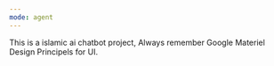 ```yaml
---
mode: agent
---
```

This is a islamic ai chatbot project, Always remember Google Materiel Design Principels for UI.